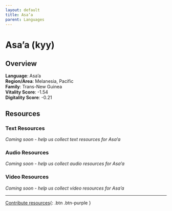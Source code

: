 ```yaml
---
layout: default
title: Asa’a
parent: Languages
---
```


# Asa’a (kyy)

## Overview

**Language**: Asa’a  
**Region/Area**: Melanesia, Pacific  
**Family**: Trans-New Guinea  
**Vitality Score**: -1.54  
**Digitality Score**: -0.21  

## Resources

### Text Resources
*Coming soon - help us collect text resources for Asa’a*

### Audio Resources
*Coming soon - help us collect audio resources for Asa’a*

### Video Resources
*Coming soon - help us collect video resources for Asa’a*

---

[Contribute resources](https://fairtrain.github.io/){: .btn .btn-purple }
